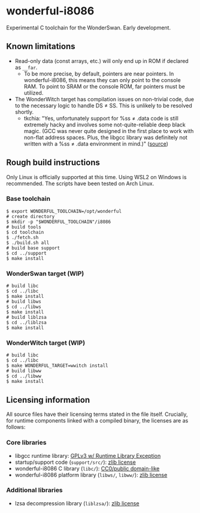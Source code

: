 # wonderful-i8086

Experimental C toolchain for the WonderSwan. Early development.

## Known limitations

* Read-only data (const arrays, etc.) will only end up in ROM if declared as `__far`.
    * To be more precise, by default, pointers are near pointers. In wonderful-i8086, this means they can only point to the console RAM. To point to SRAM or the console ROM, far pointers must be utilized.
* The WonderWitch target has compilation issues on non-trivial code, due to the necessary logic to handle DS ≠ SS. This is unlikely to be resolved shortly.
    * tkchia: "Yes, unfortunately support for %ss ≠ .data code is still extremely hacky and involves some not-quite-reliable deep black magic. (GCC was never quite designed in the first place to work with non-flat address spaces. Plus, the libgcc library was definitely not written with a %ss ≠ .data environment in mind.)" ([source](https://github.com/tkchia/gcc-ia16/issues/102))

## Rough build instructions

Only Linux is officially supported at this time. Using WSL2 on Windows is recommended. The scripts have been tested on Arch Linux.

### Base toolchain

    $ export WONDERFUL_TOOLCHAIN=/opt/wonderful
    # create directory
    $ mkdir -p "$WONDERFUL_TOOLCHAIN"/i8086
    # build tools
    $ cd toolchain
    $ ./fetch.sh
    $ ./build.sh all
    # build base support
    $ cd ../support
    $ make install

### WonderSwan target (WIP)

    # build libc
    $ cd ../libc
    $ make install
    # build libws
    $ cd ../libws
    $ make install
    # build liblzsa
    $ cd ../liblzsa
    $ make install

### WonderWitch target (WIP)

    # build libc
    $ cd ../libc
    $ make WONDERFUL_TARGET=wwitch install
    # build libww
    $ cd ../libww
    $ make install

## Licensing information

All source files have their licensing terms stated in the file itself. Crucially, for runtime components linked with a compiled binary, the licenses are as follows:

### Core libraries

* libgcc runtime library: [GPLv3 w/ Runtime Library Exception](https://www.fsf.org/news/2009-01-gcc-exception)
* startup/support code (`support/src/`): [zlib license](docs/COPYING.ZLIB)
* wonderful-i8086 C library (`libc/`): [CC0/public domain-like](docs/COPYING.CC0)
* wonderful-i8086 platform library (`libws/`, `libww/`): [zlib license](docs/COPYING.ZLIB)

### Additional libraries

* lzsa decompression library (`liblzsa/`): [zlib license](liblzsa/README.md)
